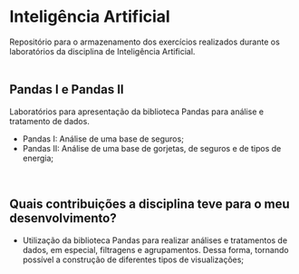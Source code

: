 # Inteligência Artificial
Repositório para o armazenamento dos exercícios realizados durante os laboratórios da disciplina de Inteligência Artificial.
</br></br>

## Pandas I e Pandas II
Laboratórios para apresentação da biblioteca Pandas para análise e tratamento de dados.
- Pandas I: Análise de uma base de seguros;
- Pandas II: Análise de uma base de gorjetas, de seguros e de tipos de energia;
</br>

## Quais contribuições a disciplina teve para o meu desenvolvimento?
- Utilização da biblioteca Pandas para realizar análises e tratamentos de dados, em especial, filtragens e agrupamentos. Dessa forma, tornando possível a construção de diferentes tipos de visualizações;
</br>
